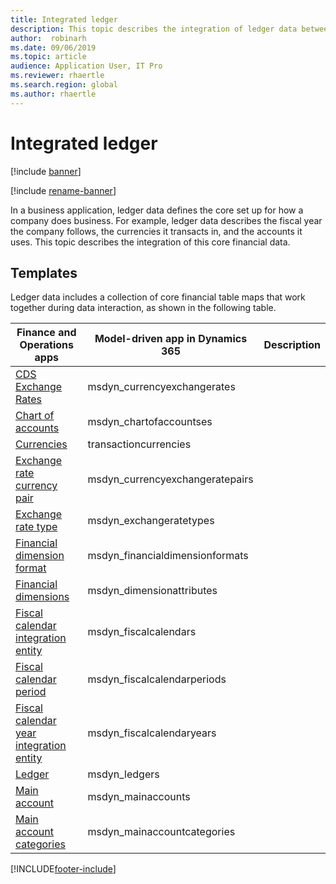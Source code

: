 ```yaml
---
title: Integrated ledger
description: This topic describes the integration of ledger data between Finance and Operations and other Dynamics 365 applications using the Dataverse.
author:  robinarh
ms.date: 09/06/2019
ms.topic: article
audience: Application User, IT Pro
ms.reviewer: rhaertle
ms.search.region: global
ms.author: rhaertle
---
```


# Integrated ledger

[!include [banner](../../includes/banner.md)]

[!include [rename-banner](~/includes/cc-data-platform-banner.md)]

In a business application, ledger data defines the core set up for how a company does business. For example, ledger data describes the fiscal year the company follows, the currencies it transacts in, and the accounts it uses. This topic describes the integration of this core financial data.

## Templates

Ledger data includes a collection of core financial table maps that work together during data interaction, as shown in the following table.

Finance and Operations apps      | Model-driven app in Dynamics 365 | Description
---------------------------------|----------------------------------|------------
[CDS Exchange Rates](#123) | msdyn_currencyexchangerates |
[Chart of accounts](#121) | msdyn_chartofaccountses |
[Currencies](#218) | transactioncurrencies |
[Exchange rate currency pair](#122) | msdyn_currencyexchangeratepairs |
[Exchange rate type](#129) | msdyn_exchangeratetypes |
[Financial dimension format](#130) | msdyn_financialdimensionformats |
[Financial dimensions](#128) | msdyn_dimensionattributes |
[Fiscal calendar integration entity](#132) | msdyn_fiscalcalendars |
[Fiscal calendar period](#131) | msdyn_fiscalcalendarperiods |
[Fiscal calendar year integration entity](#133) | msdyn_fiscalcalendaryears |
[Ledger](#148) | msdyn_ledgers |
[Main account](#152) | msdyn_mainaccounts |
[Main account categories](#151) | msdyn_mainaccountcategories |

[!INCLUDE[footer-include](../../../../includes/footer-banner.md)]
